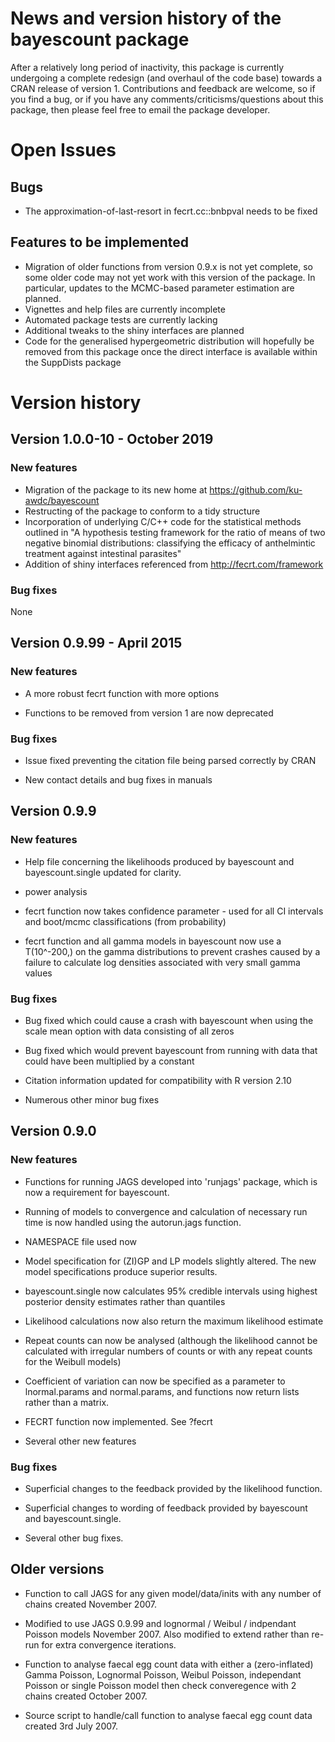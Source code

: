 # News and version history of the bayescount package

After a relatively long period of inactivity, this package is currently undergoing a complete redesign (and overhaul of the code base) towards a CRAN release of version 1.  Contributions and feedback are welcome, so if you find a bug, or if you have any comments/criticisms/questions about this package, then please feel free to email the package developer.

# Open Issues

## Bugs

* The approximation-of-last-resort in fecrt.cc::bnbpval needs to be fixed

## Features to be implemented

* Migration of older functions from version 0.9.x is not yet complete, so some older code may not yet work with this version of the package.  In particular, updates to the MCMC-based parameter estimation are planned.
* Vignettes and help files are currently incomplete
* Automated package tests are currently lacking
* Additional tweaks to the shiny interfaces are planned
* Code for the generalised hypergeometric distribution will hopefully be removed from this package once the direct interface is available within the SuppDists package


# Version history

## Version 1.0.0-10 - October 2019

### New features

* Migration of the package to its new home at https://github.com/ku-awdc/bayescount
* Restructing of the package to conform to a tidy structure
* Incorporation of underlying C/C++ code for the statistical methods outlined in "A hypothesis testing framework for the ratio of means of two negative binomial distributions: classifying the efficacy of anthelmintic treatment against intestinal parasites"
* Addition of shiny interfaces referenced from http://fecrt.com/framework

### Bug fixes

None


## Version 0.9.99 - April 2015

### New features

* A more robust fecrt function with more options

* Functions to be removed from version 1 are now deprecated

### Bug fixes

* Issue fixed preventing the citation file being parsed correctly by CRAN

* New contact details and bug fixes in manuals



## Version 0.9.9

### New features

* Help file concerning the likelihoods produced by bayescount and bayescount.single updated for clarity.

* power analysis

* fecrt function now takes confidence parameter - used for all CI intervals and boot/mcmc classifications (from probability)

* fecrt function and all gamma models in bayescount now use a T(10^-200,) on the gamma distributions to prevent crashes caused by a failure to calculate log densities associated with very small gamma values


### Bug fixes

* Bug fixed which could cause a crash with bayescount when using the scale mean option with data consisting of all zeros

* Bug fixed which would prevent bayescount from running with data that could have been multiplied by a constant

* Citation information updated for compatibility with R version 2.10

* Numerous other minor bug fixes


## Version 0.9.0

### New features

* Functions for running JAGS developed into 'runjags' package, which is now a requirement for bayescount.

* Running of models to convergence and calculation of necessary run time is now handled using the autorun.jags function.

* NAMESPACE file used now

* Model specification for (ZI)GP and LP models slightly altered.  The new model specifications produce superior results.

* bayescount.single now calculates 95% credible intervals using highest posterior density estimates rather than quantiles

* Likelihood calculations now also return the maximum likelihood estimate

* Repeat counts can now be analysed (although the likelihood cannot be calculated with irregular numbers of counts or with any repeat counts for the Weibull models)

* Coefficient of variation can now be specified as a parameter to lnormal.params and normal.params, and functions now return lists rather than a matrix.

* FECRT function now implemented.  See ?fecrt

* Several other new features


### Bug fixes

* Superficial changes to the feedback provided by the likelihood function.

* Superficial changes to wording of feedback provided by bayescount and bayescount.single.

* Several other bug fixes.


## Older versions

* Function to call JAGS for any given model/data/inits with any number of chains created November 2007.

* Modified to use JAGS 0.9.99 and lognormal / Weibul / indpendant Poisson models November 2007.  Also modified to extend rather than re-run for extra convergence iterations.

* Function to analyse faecal egg count data with either a (zero-inflated) Gamma Poisson, Lognormal Poisson, Weibul Poisson, independant Poisson or single Poisson model then check converegence with 2 chains created October 2007.

* Source script to handle/call function to analyse faecal egg count data created 3rd July 2007.


